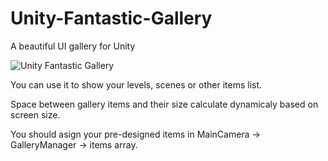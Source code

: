 # Unity-Fantastic-Gallery
A beautiful UI gallery for Unity

![Unity Fantastic Gallery](http://s9.picofile.com/file/8279848384/Fantastic_Gallery_Unity.gif "Demo")

You can use it to show your levels, scenes or other items list.

Space between gallery items and their size calculate dynamicaly based on screen size.

You should asign your pre-designed items in MainCamera -> GalleryManager -> items array.
